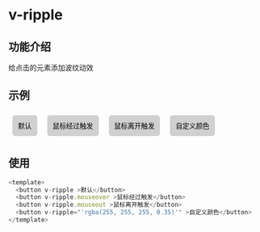 # v-ripple

## 功能介绍

给点击的元素添加波纹动效

## 示例

<button v-ripple >默认</button>
<button v-ripple.mouseover >鼠标经过触发</button>
<button v-ripple.mouseout >鼠标离开触发</button>
<button v-ripple="'rgba(255, 255, 255, 0.35)'" >自定义颜色</button>

<style scoped>
button {
    border: 1px solid #ccc;
    padding: 10px;
    border-radius: 5px;
    margin: .5rem;
    background: rgba(125, 125, 125, 0.35);
}
</style>

## 使用

```typescript {2-5}
<template>
  <button v-ripple >默认</button>
  <button v-ripple.mouseover >鼠标经过触发</button>
  <button v-ripple.mouseout >鼠标离开触发</button>
  <button v-ripple="'rgba(255, 255, 255, 0.35)'" >自定义颜色</button>
</template>
```
